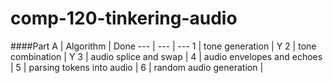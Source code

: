 # comp-120-tinkering-audio

####Part A
 | Algorithm | Done
--- | --- | ---
1 | tone generation | Y
2 | tone combination | Y
3 | audio splice and swap |
4 | audio envelopes and echoes |
5 | parsing tokens into audio |
6 | random audio generation |

